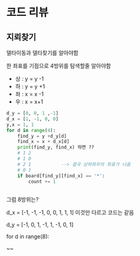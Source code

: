 # 코드 리뷰





## 지뢰찾기

델타이동과 델타찾기를 알아야함



한 좌표를 기점으로 4방위를 탐색할줄 알아야함

- 상 : y = y -1
- 하 : y = y +1
- 좌 : x = x -1
- 우 : x = x+1



```python
d_y = [0, 0, 1 ,-1]
d_x = [1, -1, 0, 0]
y,x = 1, 1
for d in range(4):
    find_y = y +d_y[d]
    find_x = x + d_x[d]
    print(find_y, find_x) 하면 ??
    # 1 2
    # 1 0
    # 2 1			--> 결국 상하좌우의 좌표가 나옴
    # 0 1 
    if board[find_y][find_x] == '*':
        count += 1
        
```



그럼 8방위는?

d_x = [-1, -1, -1, 0, 0, 1, 1, 1] 이것만 다르고 코드는 같음

d_y = [-1, 0, 1, -1, 1, -1, 0, 1]

for d in range(8):

~~